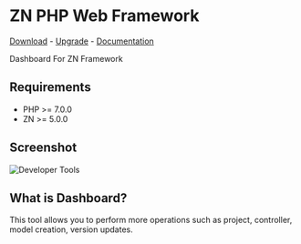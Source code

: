 # ZN PHP Web Framework
[Download](http://www.znframework.com/framework/download) - 
[Upgrade](http://www.znframework.com/framework/upgrade) - 
[Documentation](http://www.znframework.com/documentation)

<p>Dashboard For ZN Framework</p>

## Requirements

* PHP >= 7.0.0
* ZN  >= 5.0.0

## Screenshot


![Developer Tools](https://cloud.teslaerp.com/tesla/Application/Resources/Uploads/znframework/gallery/zn/1495141581_developer-tools.png)

## What is Dashboard?

This tool allows you to perform more operations such as project, controller, model creation, version updates.